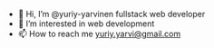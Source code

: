 - 👋 Hi, I’m @yuriy-yarvinen fullstack web developer
- 👀 I’m interested in web development
- 📫 How to reach me yuriy.yarvi@gmail.com

<!---
yuriy-yarvinen/yuriy-yarvinen is a ✨ special ✨ repository because its `README.md` (this file) appears on your GitHub profile.
You can click the Preview link to take a look at your changes.
--->

